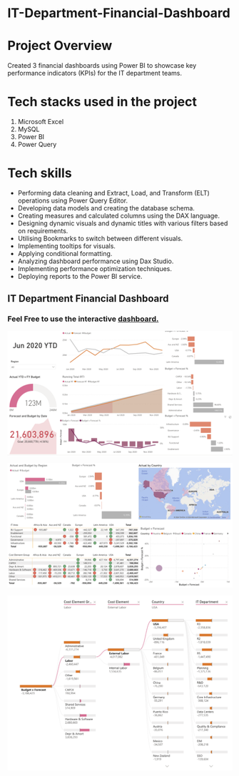 # IT-Department-Financial-Dashboard

# Project Overview

Created 3 financial dashboards using Power BI to showcase key performance indicators (KPIs) for the IT department teams.


# Tech stacks used in the project
1. Microsoft Excel
2. MySQL
3. Power BI
5. Power Query

# Tech skills
* Performing data cleaning and Extract, Load, and Transform (ELT) operations using Power Query Editor.
* Developing data models and creating the database schema.
* Creating measures and calculated columns using the DAX language.
* Designing dynamic visuals and dynamic titles with various filters based on requirements.
* Utilising Bookmarks to switch between different visuals.
* Implementing tooltips for visuals.
* Applying conditional formatting.
* Analyzing dashboard performance using Dax Studio.
* Implementing performance optimization techniques.
* Deploying reports to the Power BI service.


## IT Department Financial Dashboard

### Feel Free to use the interactive [dashboard.](https://app.powerbi.com/view?r=eyJrIjoiODc4OWNmYjMtNjkwZS00MDNhLTllN2ItNzE0NDkyMDhjZDdiIiwidCI6IjMxNjIzZjJjLWQ0ZTMtNDYwOS1iNTkzLWMzNjVkN2I3YmExZiJ9)

![IT Dept Analysis Dashboard 1.png](https://github.com/PennyLi123/IT-Department-Financial-Dashboard/blob/main/IT%20Dept%20Analysis%20Dashboard%201.png)

![IT Dept Analysis Dashboard 2.png](https://github.com/PennyLi123/IT-Department-Financial-Dashboard/blob/main/IT%20Dept%20Analysis%20Dashboard%202.png)

![IT Dept Analysis Dashboard 3.png](https://github.com/PennyLi123/IT-Department-Financial-Dashboard/blob/main/IT%20Dept%20Analysis%20Dashboard%203.png)


